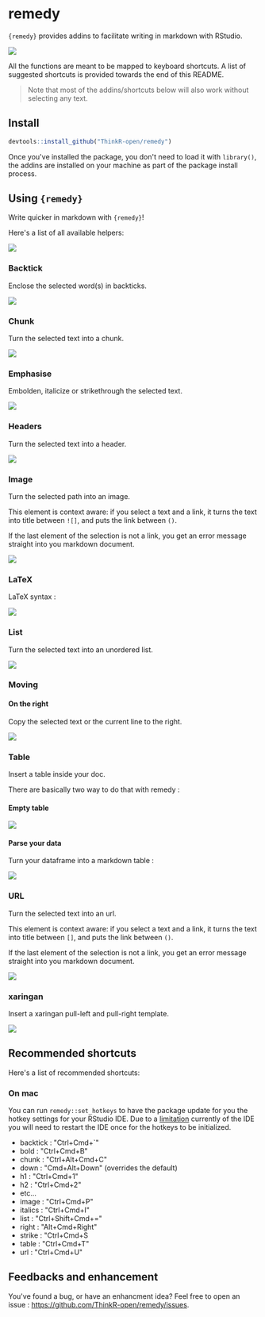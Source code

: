 <!-- README.md is generated from README.Rmd. Please edit that file -->
remedy
======

`{remedy}` provides addins to facilitate writing in markdown with RStudio.

![](remedy_example.gif)

All the functions are meant to be mapped to keyboard shortcuts. A list of suggested shortcuts is provided towards the end of this README.

> Note that most of the addins/shortcuts below will also work without selecting any text.

Install
-------

``` r
devtools::install_github("ThinkR-open/remedy")
```

Once you've installed the package, you don't need to load it with `library()`, the addins are installed on your machine as part of the package install process.

Using `{remedy}`
----------------

Write quicker in markdown with `{remedy}`!

Here's a list of all available helpers:

![](readme_gif/remedy_example.gif)

### Backtick

Enclose the selected word(s) in backticks.

![](readme_gif/backtick.gif)

### Chunk

Turn the selected text into a chunk.

![](readme_gif/chunck.gif)

### Emphasise

Embolden, italicize or strikethrough the selected text.

![](readme_gif/emphasise.gif)

### Headers

Turn the selected text into a header.

![](readme_gif/header.gif)

### Image

Turn the selected path into an image.

This element is context aware: if you select a text and a link, it turns the text into title between `![]`, and puts the link between `()`.

If the last element of the selection is not a link, you get an error message straight into you markdown document.

![](readme_gif/image.gif)

### LaTeX

LaTeX syntax :

![](readme_gif/latex.gif)

### List

Turn the selected text into an unordered list.

![](readme_gif/list.gif)

### Moving

#### On the right

Copy the selected text or the current line to the right.

![](readme_gif/right.gif)

### Table

Insert a table inside your doc.

There are basically two way to do that with remedy :

#### Empty table

![](readme_gif/table.gif)

#### Parse your data

Turn your dataframe into a markdown table :

![](readme_gif/table_remedy.gif)

### URL

Turn the selected text into an url.

This element is context aware: if you select a text and a link, it turns the text into title between `[]`, and puts the link between `()`.

If the last element of the selection is not a link, you get an error message straight into you markdown document.

![](readme_gif/url.gif)

### xaringan

Insert a xaringan pull-left and pull-right template.

![](readme_gif/xaringan.gif)

Recommended shortcuts
---------------------

Here's a list of recommended shortcuts:

### On mac

You can run `remedy::set_hotkeys` to have the package update for you the hotkey settings for your RStudio IDE. Due to a [limitation](https://community.rstudio.com/t/keyboard-shortcut-for-addin-in-dcf-file/2753) currently of the IDE you will need to restart the IDE once for the hotkeys to be initialized.

-   backtick : "Ctrl+Cmd+\`"
-   bold : "Ctrl+Cmd+B"
-   chunk : "Ctrl+Alt+Cmd+C"
-   down : "Cmd+Alt+Down" (overrides the default)
-   h1 : "Ctrl+Cmd+1"
-   h2 : "Ctrl+Cmd+2"
-   etc...
-   image : "Ctrl+Cmd+P"
-   italics : "Ctrl+Cmd+I"
-   list : "Ctrl+Shift+Cmd+="
-   right : "Alt+Cmd+Right"
-   strike : "Ctrl+Cmd+S
-   table : "Ctrl+Cmd+T"
-   url : "Ctrl+Cmd+U"

Feedbacks and enhancement
-------------------------

You've found a bug, or have an enhancment idea? Feel free to open an issue : <https://github.com/ThinkR-open/remedy/issues>.
